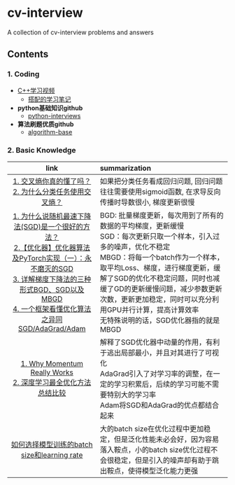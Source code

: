 # cv-interview
A collection of cv-interview problems and answers

## Contents
### 1. Coding
- [C++学习视频](https://www.bilibili.com/video/BV1et411b73Z?from=search&seid=18167644560005164073)
  - [搭配的学习笔记](https://blog.csdn.net/ClaireSy/article/details/108422945) 
- __python基础知识github__
  - [python-interviews](https://github.com/revotu/python-interviews)
- __算法刷题优质github__
  - [algorithm-base](https://github.com/chefyuan/algorithm-base)

### 2. Basic Knowledge

|    link    | summarization |
| :---: | :--- |
| [1. 交叉熵你真的懂了吗？](https://zhuanlan.zhihu.com/p/61944055) <br> [2. 为什么分类任务使用交叉熵？](https://zhuanlan.zhihu.com/p/104130889) | 如果把分类任务看成回归问题, 回归问题往往需要使用sigmoid函数, 在求导反向传播时导数很小, 梯度更新很慢|
| [1. 为什么说随机最速下降法(SGD)是一个很好的方法？](https://zhuanlan.zhihu.com/p/27609238)<br>[ 2.【优化器】优化器算法及PyTorch实现（一）：永不磨灭的SGD ](https://zhuanlan.zhihu.com/p/77503211)<br>[3. 详解梯度下降法的三种形式BGD、SGD以及MBGD](https://zhuanlan.zhihu.com/p/25765735)<br>[4. 一个框架看懂优化算法之异同SGD/AdaGrad/Adam](https://zhuanlan.zhihu.com/p/32230623) | BGD: 批量梯度更新，每次用到了所有的数据的平均梯度，更新缓慢<br>SGD：每次更新只取一个样本，引入过多的噪声，优化不稳定<br>MBGD：将每一个batch作为一个样本，取平均Loss、梯度，进行梯度更新，缓解了SGD的优化不稳定问题，同时也减缓了GD的更新缓慢问题，减少参数更新次数，更新更加稳定，同时可以充分利用GPU并行计算，提高计算效率<br>无特殊说明的话，SGD优化器指的就是MBGD  |
| [1. Why Momentum Really Works](https://distill.pub/2017/momentum/)<br>[2. 深度学习最全优化方法总结比较](https://zhuanlan.zhihu.com/p/22252270)| 解释了SGD优化器中动量的作用，有利于逃出局部最小，并且对其进行了可视化<br>AdaGrad引入了对学习率的调整，在一定的学习积累后，后续的学习可能不需要特别大的学习率<br>Adam将SGD和AdaGrad的优点都结合起来 |
| [如何选择模型训练的batch size和learning rate](https://zhuanlan.zhihu.com/p/363645881) | 大的batch size在优化过程中更加稳定，但是泛化性能未必会好，因为容易落入鞍点，小的batch size优化过程不会很稳定，但是引入的噪声却有助于跳出鞍点，使得模型泛化能力更强 |
